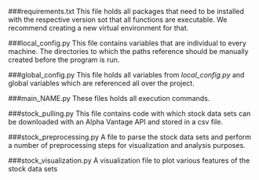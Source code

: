 ###requirements.txt
This file holds all packages that need to be installed 
with the respective version sot that all functions are
executable. We recommend creating a new virtual 
environment for that.

###local_config.py
This file contains variables that are individual to every 
machine. The directories to which the paths reference
should be manually created before the program is run.  

###global_config.py
This file holds all variables from *local_config.py* 
and global variables which are referenced all over the project.

###main_NAME.py
These files holds all execution commands. 

###stock_pulling.py
This file contains code with which stock data sets can be 
downloaded with an Alpha Vantage API and stored in a csv file.

###stock_preprocessing.py
A file to parse the stock data sets and perform a number
of preprocessing steps for visualization and 
analysis purposes.

###stock_visualization.py
A visualization file to plot various features of the 
stock data sets